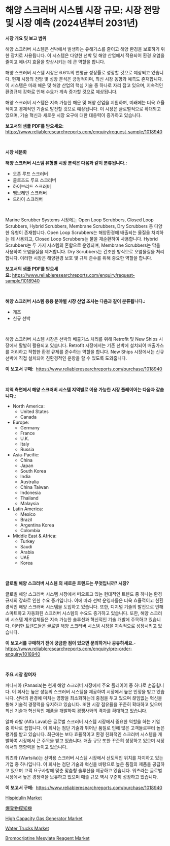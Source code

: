 <p><h1>해양 스크러버 시스템 시장 규모: 시장 전망 및 시장 예측 (2024년부터 2031년)</h1></p><p><strong>시장 개요 및 보고 범위</strong></p>
<p><p>해양 스크러버 시스템은 선박에서 발생하는 유해가스를 줄이고 해양 환경을 보호하기 위한 장치로 사용됩니다. 이 시스템은 다양한 선박 및 해양 산업에서 적용되어 환경 오염을 줄이고 에너지 효율을 향상시키는 데 큰 역할을 합니다.</p><p>해양 스크러버 시스템 시장은 6.6%의 연평균 성장률로 성장할 것으로 예상되고 있습니다. 현재 시장의 전망 및 성장 분석은 긍정적이며, 최신 시장 동향과 예측도 존재합니다. 이 시스템은 미래 해운 및 해양 산업의 핵심 기술 중 하나로 자리 잡고 있으며, 지속적인 환경규제 강화로 인해 수요가 계속 증가할 것으로 예상됩니다.</p><p>해양 스크러버 시스템은 지속 가능한 해운 및 해양 산업을 지원하며, 미래에는 더욱 효율적이고 경제적인 기술로 발전할 것으로 예상됩니다. 이 시장은 글로벌적으로 확대되고 있으며, 기술 혁신과 새로운 시장 요구에 대한 대응력이 증가하고 있습니다.</p></p>
<p><strong>보고서의 샘플 PDF를 받으세요:</strong> <a href="https://www.reliableresearchreports.com/enquiry/request-sample/1018940">https://www.reliableresearchreports.com/enquiry/request-sample/1018940</a></p>
<p>&nbsp;</p>
<p><strong>시장 세분화</strong></p>
<p><strong>해양 스크러버 시스템 유형별 시장 분석은 다음과 같이 분류됩니다.:</strong></p>
<p><ul><li>오픈 루프 스크러버</li><li>클로즈드 루프 스크러버</li><li>하이브리드 스크러버</li><li>멤브레인 스크러버</li><li>드라이 스크러버</li></ul></p>
<p>&nbsp;</p>
<p><p>Marine Scrubber Systems 시장에는 Open Loop Scrubbers, Closed Loop Scrubbers, Hybrid Scrubbers, Membrane Scrubbers, Dry Scrubbers 등 다양한 유형이 존재합니다. Open Loop Scrubbers는 해양환경에 배출되는 물질을 처리하는 데 사용되고, Closed Loop Scrubbers는 물을 재순환하여 사용합니다. Hybrid Scrubbers는 두 가지 시스템의 혼합으로 운영되며, Membrane Scrubbers는 막을 사용하여 오염물질을 제거합니다. Dry Scrubbers는 건조한 방식으로 오염물질을 처리합니다. 이러한 시장은 해양환경 보호 및 규제 준수를 위해 중요한 역할을 합니다.</p></p>
<p><strong>보고서의 샘플 PDF를 받으세요:</strong>&nbsp;<a href="https://www.reliableresearchreports.com/enquiry/request-sample/1018940">https://www.reliableresearchreports.com/enquiry/request-sample/1018940</a></p>
<p>&nbsp;</p>
<p><strong> 해양 스크러버 시스템 응용 분야별 시장 산업 조사는 다음과 같이 분류됩니다.:</strong></p>
<p><ul><li>개조</li><li>신규 선박</li></ul></p>
<p>&nbsp;</p>
<p><p>해양 스크러버 시스템 시장은 선박의 배출가스 처리를 위해 Retrofit 및 New Ships 시장에서 활발히 활용되고 있습니다. Retrofit 시장에서는 기존 선박에 설치되어 배출가스를 처리하고 적합한 환경 규제를 준수하는 역할을 합니다. New Ships 시장에서는 신규 선박에 직접 설치되어 친환경적인 운항을 할 수 있도록 도와줍니다.</p></p>
<p><strong>이 보고서 구매:</strong>&nbsp; <a href="https://www.reliableresearchreports.com/purchase/1018940">https://www.reliableresearchreports.com/purchase/1018940</a></p>
<p>&nbsp;</p>
<p><strong>지역 측면에서 해양 스크러버 시스템 지역별로 이용 가능한 시장 플레이어는 다음과 같습니다.:</strong></p>
<p><ul>
    <li>
        North America:
        <ul>
            <li>United States</li>
            <li>Canada</li>
        </ul>
    </li>
    <li>
        Europe:
        <ul>
            <li>Germany</li>
            <li>France</li>
            <li>U.K.</li>
            <li>Italy</li>
            <li>Russia</li>
        </ul>
    </li>
    <li>
        Asia-Pacific:
        <ul>
            <li>China</li>
            <li>Japan</li>
            <li>South Korea</li>
            <li>India</li>
            <li>Australia</li>
            <li>China Taiwan</li>
            <li>Indonesia</li>
            <li>Thailand</li>
            <li>Malaysia</li>
        </ul>
    </li>
    <li>
        Latin America:
        <ul>
            <li>Mexico</li>
            <li>Brazil</li>
            <li>Argentina Korea</li>
            <li>Colombia</li>
        </ul>
    </li>
    <li>
        Middle East & Africa:
        <ul>
            <li>Turkey</li>
            <li>Saudi</li>
            <li>Arabia</li>
            <li>UAE</li>
            <li>Korea</li>
        </ul>
    </li>
    </ul></p>
<p>&nbsp;</p>
<p><strong>글로벌 해양 스크러버 시스템 의 새로운 트렌드는 무엇입니까? 시장?</strong></p>
<p><p>글로벌 해양 스크러버 시스템 시장에서 떠오르고 있는 현대적인 트렌드 중 하나는 환경 규제의 강화로 인한 수요 증가입니다. 이에 따라 선박 운영자들은 더욱 효율적이고 친환경적인 해양 스크러버 시스템을 도입하고 있습니다. 또한, 디지털 기술의 발전으로 인해 스마트하고 자동화된 스크러버 시스템의 수요도 증가하고 있습니다. 또한, 해양 스크러버 시스템 제조업체들은 지속 가능한 솔루션과 혁신적인 기술 개발에 주목하고 있습니다. 이러한 트렌드들은 글로벌 해양 스크러버 시스템 시장을 지속적으로 성장시키고 있습니다.</p></p>
<p><strong>이 보고서를 구매하기 전에 궁금한 점이 있으면 문의하거나 공유하세요.</strong>- <a href="https://www.reliableresearchreports.com/enquiry/pre-order-enquiry/1018940">https://www.reliableresearchreports.com/enquiry/pre-order-enquiry/1018940</a></p>
<p>&nbsp;</p>
<p><strong>주요 시장 참여자</strong></p>
<p><p>파나시아 (Panasia)는 현재 해양 스크러버 시장에서 주요 플레이어 중 하나로 손꼽힙니다. 이 회사는 높은 성능의 스크러버 시스템을 제공하여 시장에서 높은 인정을 받고 있습니다. 선박의 환경에 미치는 영향을 최소화하는데 중점을 두고 있으며 끊임없는 혁신을 통해 기술적 경쟁력을 유지하고 있습니다. 또한 시장 점유율을 꾸준히 확대하고 있으며 최신 기술과 혁신적인 제품을 개발하여 경쟁사와의 격차를 확대하고 있습니다.</p><p>알파 라발 (Alfa Laval)은 글로벌 스크러버 시스템 시장에서 중요한 역할을 하는 기업 중 하나로 꼽힙니다. 이 회사는 첨단 기술과 뛰어난 품질로 인해 많은 고객들로부터 높은 평가를 받고 있습니다. 최근에는 보다 효율적이고 환경 친화적인 스크러버 시스템을 개발하여 시장에서 큰 주목을 받고 있습니다. 매출 규모 또한 꾸준히 성장하고 있으며 시장에서의 영향력을 높이고 있습니다. </p><p>워츠라 (Wartsila)는 선박용 스크러버 시스템 시장에서 선도적인 위치를 차지하고 있는 기업 중 하나입니다. 이 회사는 첨단 기술과 혁신을 바탕으로 높은 품질의 제품을 공급하고 있으며 고객 요구사항에 맞춘 맞춤형 솔루션을 제공하고 있습니다. 워츠라는 글로벌 시장에서 높은 경쟁력을 보유하고 있으며 매출 규모 역시 꾸준히 성장하고 있습니다.</p></p>
<p><strong>이 보고서 구매:</strong>&nbsp;&nbsp;<a href="https://www.reliableresearchreports.com/purchase/1018940">https://www.reliableresearchreports.com/purchase/1018940</a></p>
<p><p><a href="https://faithful-glue-af3.notion.site/Hispidulin-Market-Research-Report-Unlocks-Analysis-on-the-Market-Financial-Status-Market-Size-and--12c4bde8f4fb49878cba56ba981ba8c1">Hispidulin Market</a></p><p><a href="https://github.com/nxboeu02965442/Market-Research-Report-List-1/blob/main/7104630189454.md">爆発物探知機</a></p><p><a href="https://view.publitas.com/reportprime-1/high-capacity-gas-generator-market-size-market-share-and-global-market-analysis-report-2024-2031/">High Capacity Gas Generator Market</a></p><p><a href="https://issuu.com/reportprime-2/docs/water-trucks-market-size-2030.pptx">Water Trucks Market</a></p><p><a href="https://chivalrous-flock-a86.notion.site/Bromocriptine-Mesylate-Reagent-Market-with-the-goal-of-estimating-the-market-size-and-future-growth--6fe88a34d3a94cd4840b8e5f968deeff">Bromocriptine Mesylate Reagent Market</a></p></p>
